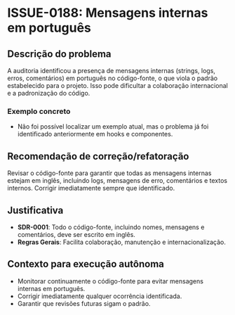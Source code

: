 # ISSUE-0188: Mensagens internas em português

## Descrição do problema
A auditoria identificou a presença de mensagens internas (strings, logs, erros, comentários) em português no código-fonte, o que viola o padrão estabelecido para o projeto. Isso pode dificultar a colaboração internacional e a padronização do código.

### Exemplo concreto
- Não foi possível localizar um exemplo atual, mas o problema já foi identificado anteriormente em hooks e componentes.

## Recomendação de correção/refatoração
Revisar o código-fonte para garantir que todas as mensagens internas estejam em inglês, incluindo logs, mensagens de erro, comentários e textos internos. Corrigir imediatamente sempre que identificado.

## Justificativa
- **SDR-0001**: Todo o código-fonte, incluindo nomes, mensagens e comentários, deve ser escrito em inglês.
- **Regras Gerais**: Facilita colaboração, manutenção e internacionalização.

## Contexto para execução autônoma
- Monitorar continuamente o código-fonte para evitar mensagens internas em português.
- Corrigir imediatamente qualquer ocorrência identificada.
- Garantir que revisões futuras sigam o padrão.